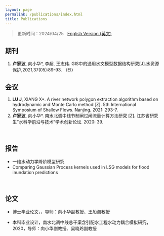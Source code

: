 ```yaml
---
layout: page
permalink: /publications/index.html
title: Publications
---
```


> 更新时间：2024/04/25 &nbsp;  [English Version (英文)](https://lujiabo98.github.io/file/publications_en/)

## 期刊

1. **卢家波**, 向小华*, 李超, 王志伟. GIS中的通用水文模型数据结构研究[J].水资源保护,2021,37(05):89-93. （EI）<br>



## 会议

1. **LU J**, XIANG X*. A river network polygon extraction algorithm based on hydrodynamic and Monte Carlo method [Z]. 5th International Symposium of Shallow Flows. Nanjing. 2021: 293-7.
2. **卢家波**, 向小华*. 南水北调中线节制闸过闸流量计算方法研究 [Z]. 江苏省研究生”水科学前沿与技术”学术创新论坛. 2020: 39. <br>

<br>

## 报告

- 一维水动力学降阶模型研究<br>
- Comparing Gaussian Process kernels used in LSG models for flood inundation predictions<br>

<br>

## 论文

- 博士毕业论文，，导师：向小华副教授、王船海教授

- 本科毕业设计，南水北调中线总干渠含引配水工程水动力耦合模拟研究，2020，导师：向小华副教授、吴晓玲副教授

  <br>

